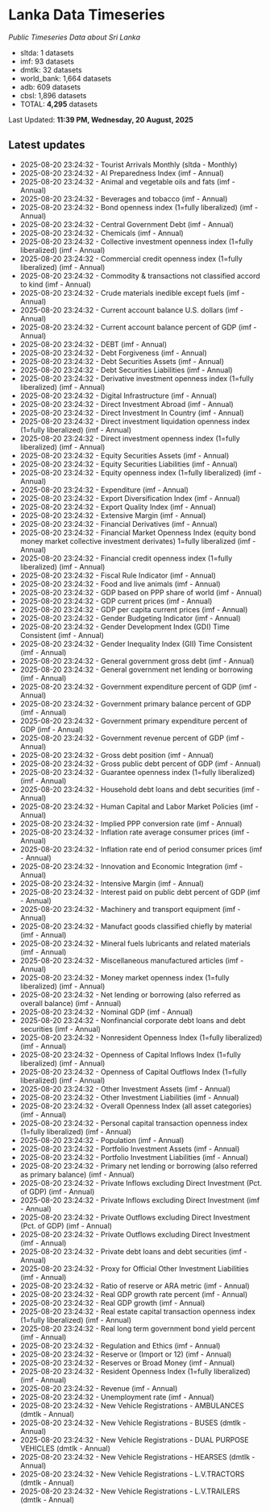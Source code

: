 # Lanka Data Timeseries
*Public Timeseries Data about Sri Lanka*

* sltda: 1 datasets
* imf: 93 datasets
* dmtlk: 32 datasets
* world_bank: 1,664 datasets
* adb: 609 datasets
* cbsl: 1,896 datasets
* TOTAL: **4,295** datasets

Last Updated: **11:39 PM, Wednesday, 20 August, 2025**

## Latest updates

* 2025-08-20 23:24:32 - Tourist Arrivals Monthly (sltda - Monthly)
* 2025-08-20 23:24:32 - AI Preparedness Index (imf - Annual)
* 2025-08-20 23:24:32 - Animal and vegetable oils and fats (imf - Annual)
* 2025-08-20 23:24:32 - Beverages and tobacco (imf - Annual)
* 2025-08-20 23:24:32 - Bond openness index (1=fully liberalized) (imf - Annual)
* 2025-08-20 23:24:32 - Central Government Debt (imf - Annual)
* 2025-08-20 23:24:32 - Chemicals (imf - Annual)
* 2025-08-20 23:24:32 - Collective investment openness index (1=fully liberalized) (imf - Annual)
* 2025-08-20 23:24:32 - Commercial credit openness index (1=fully liberalized) (imf - Annual)
* 2025-08-20 23:24:32 - Commodity & transactions not classified accord to kind (imf - Annual)
* 2025-08-20 23:24:32 - Crude materials inedible except fuels (imf - Annual)
* 2025-08-20 23:24:32 - Current account balance U.S. dollars (imf - Annual)
* 2025-08-20 23:24:32 - Current account balance percent of GDP (imf - Annual)
* 2025-08-20 23:24:32 - DEBT (imf - Annual)
* 2025-08-20 23:24:32 - Debt Forgiveness (imf - Annual)
* 2025-08-20 23:24:32 - Debt Securities Assets (imf - Annual)
* 2025-08-20 23:24:32 - Debt Securities Liabilities (imf - Annual)
* 2025-08-20 23:24:32 - Derivative investment openness index (1=fully liberalized) (imf - Annual)
* 2025-08-20 23:24:32 - Digital Infrastructure (imf - Annual)
* 2025-08-20 23:24:32 - Direct Investment Abroad (imf - Annual)
* 2025-08-20 23:24:32 - Direct Investment In Country (imf - Annual)
* 2025-08-20 23:24:32 - Direct investment liquidation openness index (1=fully liberalized) (imf - Annual)
* 2025-08-20 23:24:32 - Direct investment openness index (1=fully liberalized) (imf - Annual)
* 2025-08-20 23:24:32 - Equity Securities Assets (imf - Annual)
* 2025-08-20 23:24:32 - Equity Securities Liabilities (imf - Annual)
* 2025-08-20 23:24:32 - Equity openness index (1=fully liberalized) (imf - Annual)
* 2025-08-20 23:24:32 - Expenditure (imf - Annual)
* 2025-08-20 23:24:32 - Export Diversification Index (imf - Annual)
* 2025-08-20 23:24:32 - Export Quality Index (imf - Annual)
* 2025-08-20 23:24:32 - Extensive Margin (imf - Annual)
* 2025-08-20 23:24:32 - Financial Derivatives (imf - Annual)
* 2025-08-20 23:24:32 - Financial Market Openness Index (equity bond money market collective investment derivates) 1=fully liberalized (imf - Annual)
* 2025-08-20 23:24:32 - Financial credit openness index (1=fully liberalized) (imf - Annual)
* 2025-08-20 23:24:32 - Fiscal Rule Indicator (imf - Annual)
* 2025-08-20 23:24:32 - Food and live animals (imf - Annual)
* 2025-08-20 23:24:32 - GDP based on PPP share of world (imf - Annual)
* 2025-08-20 23:24:32 - GDP current prices (imf - Annual)
* 2025-08-20 23:24:32 - GDP per capita current prices (imf - Annual)
* 2025-08-20 23:24:32 - Gender Budgeting Indicator (imf - Annual)
* 2025-08-20 23:24:32 - Gender Development Index (GDI) Time Consistent (imf - Annual)
* 2025-08-20 23:24:32 - Gender Inequality Index (GII) Time Consistent (imf - Annual)
* 2025-08-20 23:24:32 - General government gross debt (imf - Annual)
* 2025-08-20 23:24:32 - General government net lending or borrowing (imf - Annual)
* 2025-08-20 23:24:32 - Government expenditure percent of GDP (imf - Annual)
* 2025-08-20 23:24:32 - Government primary balance percent of GDP (imf - Annual)
* 2025-08-20 23:24:32 - Government primary expenditure percent of GDP (imf - Annual)
* 2025-08-20 23:24:32 - Government revenue percent of GDP (imf - Annual)
* 2025-08-20 23:24:32 - Gross debt position (imf - Annual)
* 2025-08-20 23:24:32 - Gross public debt percent of GDP (imf - Annual)
* 2025-08-20 23:24:32 - Guarantee openness index (1=fully liberalized) (imf - Annual)
* 2025-08-20 23:24:32 - Household debt loans and debt securities (imf - Annual)
* 2025-08-20 23:24:32 - Human Capital and Labor Market Policies (imf - Annual)
* 2025-08-20 23:24:32 - Implied PPP conversion rate (imf - Annual)
* 2025-08-20 23:24:32 - Inflation rate average consumer prices (imf - Annual)
* 2025-08-20 23:24:32 - Inflation rate end of period consumer prices (imf - Annual)
* 2025-08-20 23:24:32 - Innovation and Economic Integration (imf - Annual)
* 2025-08-20 23:24:32 - Intensive Margin (imf - Annual)
* 2025-08-20 23:24:32 - Interest paid on public debt percent of GDP (imf - Annual)
* 2025-08-20 23:24:32 - Machinery and transport equipment (imf - Annual)
* 2025-08-20 23:24:32 - Manufact goods classified chiefly by material (imf - Annual)
* 2025-08-20 23:24:32 - Mineral fuels lubricants and related materials (imf - Annual)
* 2025-08-20 23:24:32 - Miscellaneous manufactured articles (imf - Annual)
* 2025-08-20 23:24:32 - Money market openness index (1=fully liberalized) (imf - Annual)
* 2025-08-20 23:24:32 - Net lending or borrowing (also referred as overall balance) (imf - Annual)
* 2025-08-20 23:24:32 - Nominal GDP (imf - Annual)
* 2025-08-20 23:24:32 - Nonfinancial corporate debt loans and debt securities (imf - Annual)
* 2025-08-20 23:24:32 - Nonresident Openness Index (1=fully liberalized) (imf - Annual)
* 2025-08-20 23:24:32 - Openness of Capital Inflows Index (1=fully liberalized) (imf - Annual)
* 2025-08-20 23:24:32 - Openness of Capital Outflows Index (1=fully liberalized) (imf - Annual)
* 2025-08-20 23:24:32 - Other Investment Assets (imf - Annual)
* 2025-08-20 23:24:32 - Other Investment Liabilities (imf - Annual)
* 2025-08-20 23:24:32 - Overall Openness Index (all asset categories) (imf - Annual)
* 2025-08-20 23:24:32 - Personal capital transaction openness index (1=fully liberalized) (imf - Annual)
* 2025-08-20 23:24:32 - Population (imf - Annual)
* 2025-08-20 23:24:32 - Portfolio Investment Assets (imf - Annual)
* 2025-08-20 23:24:32 - Portfolio Investment Liabilities (imf - Annual)
* 2025-08-20 23:24:32 - Primary net lending or borrowing (also referred as primary balance) (imf - Annual)
* 2025-08-20 23:24:32 - Private Inflows excluding Direct Investment (Pct. of GDP) (imf - Annual)
* 2025-08-20 23:24:32 - Private Inflows excluding Direct Investment (imf - Annual)
* 2025-08-20 23:24:32 - Private Outflows excluding Direct Investment (Pct. of GDP) (imf - Annual)
* 2025-08-20 23:24:32 - Private Outflows excluding Direct Investment (imf - Annual)
* 2025-08-20 23:24:32 - Private debt loans and debt securities (imf - Annual)
* 2025-08-20 23:24:32 - Proxy for Official Other Investment Liabilities (imf - Annual)
* 2025-08-20 23:24:32 - Ratio of reserve or ARA metric (imf - Annual)
* 2025-08-20 23:24:32 - Real GDP growth rate percent (imf - Annual)
* 2025-08-20 23:24:32 - Real GDP growth (imf - Annual)
* 2025-08-20 23:24:32 - Real estate capital transaction openness index (1=fully liberalized) (imf - Annual)
* 2025-08-20 23:24:32 - Real long term government bond yield percent (imf - Annual)
* 2025-08-20 23:24:32 - Regulation and Ethics (imf - Annual)
* 2025-08-20 23:24:32 - Reserve or (Import or 12) (imf - Annual)
* 2025-08-20 23:24:32 - Reserves or Broad Money (imf - Annual)
* 2025-08-20 23:24:32 - Resident Openness Index (1=fully liberalized) (imf - Annual)
* 2025-08-20 23:24:32 - Revenue (imf - Annual)
* 2025-08-20 23:24:32 - Unemployment rate (imf - Annual)
* 2025-08-20 23:24:32 - New Vehicle Registrations - AMBULANCES (dmtlk - Annual)
* 2025-08-20 23:24:32 - New Vehicle Registrations - BUSES (dmtlk - Annual)
* 2025-08-20 23:24:32 - New Vehicle Registrations - DUAL PURPOSE VEHICLES (dmtlk - Annual)
* 2025-08-20 23:24:32 - New Vehicle Registrations - HEARSES (dmtlk - Annual)
* 2025-08-20 23:24:32 - New Vehicle Registrations - L.V.TRACTORS (dmtlk - Annual)
* 2025-08-20 23:24:32 - New Vehicle Registrations - L.V.TRAILERS (dmtlk - Annual)